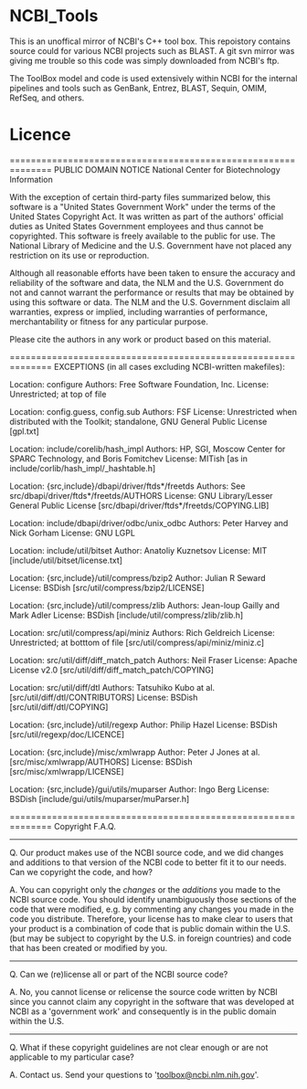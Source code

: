 NCBI_Tools
==========

This is an unoffical mirror of NCBI's C++ tool box. This repoistory contains source could for various NCBI projects such as BLAST. A git svn mirror was giving me trouble so this code was simply downloaded from NCBI's ftp.

The ToolBox model and code is used extensively within NCBI for the internal pipelines and tools such as GenBank, Entrez, BLAST, Sequin, OMIM, RefSeq, and others.

Licence
=======

==============================================================
                          PUBLIC DOMAIN NOTICE
             National Center for Biotechnology Information

With the exception of certain third-party files summarized below, this
software is a "United States Government Work" under the terms of the
United States Copyright Act.  It was written as part of the authors'
official duties as United States Government employees and thus cannot
be copyrighted.  This software is freely available to the public for
use. The National Library of Medicine and the U.S. Government have not
placed any restriction on its use or reproduction.

Although all reasonable efforts have been taken to ensure the accuracy
and reliability of the software and data, the NLM and the U.S.
Government do not and cannot warrant the performance or results that
may be obtained by using this software or data. The NLM and the U.S.
Government disclaim all warranties, express or implied, including
warranties of performance, merchantability or fitness for any
particular purpose.

Please cite the authors in any work or product based on this material.



==============================================================
EXCEPTIONS (in all cases excluding NCBI-written makefiles):


Location: configure
Authors:  Free Software Foundation, Inc.
License:  Unrestricted; at top of file

Location: config.guess, config.sub
Authors:  FSF
License:  Unrestricted when distributed with the Toolkit;
          standalone, GNU General Public License [gpl.txt]

Location: include/corelib/hash_impl
Authors:  HP, SGI, Moscow Center for SPARC Technology, and Boris Fomitchev
License:  MITish [as in include/corlib/hash_impl/_hashtable.h]

Location: {src,include}/dbapi/driver/ftds*/freetds
Authors:  See src/dbapi/driver/ftds*/freetds/AUTHORS
License:  GNU Library/Lesser General Public License
          [src/dbapi/driver/ftds*/freetds/COPYING.LIB]

Location: include/dbapi/driver/odbc/unix_odbc
Authors:  Peter Harvey and Nick Gorham
License:  GNU LGPL

Location: include/util/bitset
Author:   Anatoliy Kuznetsov
License:  MIT [include/util/bitset/license.txt]

Location: {src,include}/util/compress/bzip2
Author:   Julian R Seward
License:  BSDish [src/util/compress/bzip2/LICENSE]

Location: {src,include}/util/compress/zlib
Authors:  Jean-loup Gailly and Mark Adler
License:  BSDish [include/util/compress/zlib/zlib.h]

Location: src/util/compress/api/miniz
Authors:  Rich Geldreich
License:  Unrestricted; at botttom of file
          [src/util/compress/api/miniz/miniz.c]

Location: src/util/diff/diff_match_patch
Authors:  Neil Fraser
License:  Apache License v2.0 [src/util/diff/diff_match_patch/COPYING]

Location: src/util/diff/dtl
Authors:  Tatsuhiko Kubo at al. [src/util/diff/dtl/CONTRIBUTORS]
License:  BSDish [src/util/diff/dtl/COPYING]

Location: {src,include}/util/regexp
Author:   Philip Hazel
License:  BSDish [src/util/regexp/doc/LICENCE]

Location: {src,include}/misc/xmlwrapp
Author:   Peter J Jones at al. [src/misc/xmlwrapp/AUTHORS]
License:  BSDish [src/misc/xmlwrapp/LICENSE]

Location: {src,include}/gui/utils/muparser
Author:   Ingo Berg
License:  BSDish [include/gui/utils/muparser/muParser.h]


==============================================================
Copyright F.A.Q.


--------------------------------------------------------------
Q. Our product makes use of the NCBI source code, and we did changes
   and additions to that version of the NCBI code to better fit it to
   our needs. Can we copyright the code, and how?

A. You can copyright only the *changes* or the *additions* you made to the
   NCBI source code. You should identify unambiguously those sections of
   the code that were modified, e.g. by commenting any changes you made
   in the code you distribute. Therefore, your license has to make clear
   to users that your product is a combination of code that is public domain
   within the U.S. (but may be subject to copyright by the U.S. in foreign
   countries) and code that has been created or modified by you.


--------------------------------------------------------------
Q. Can we (re)license all or part of the NCBI source code?

A. No, you cannot license or relicense the source code written by NCBI
   since you cannot claim any copyright in the software that was developed
   at NCBI as a 'government work' and consequently is in the public domain
   within the U.S.


--------------------------------------------------------------
Q. What if these copyright guidelines are not clear enough or are not
   applicable to my particular case?

A. Contact us. Send your questions to 'toolbox@ncbi.nlm.nih.gov'.
